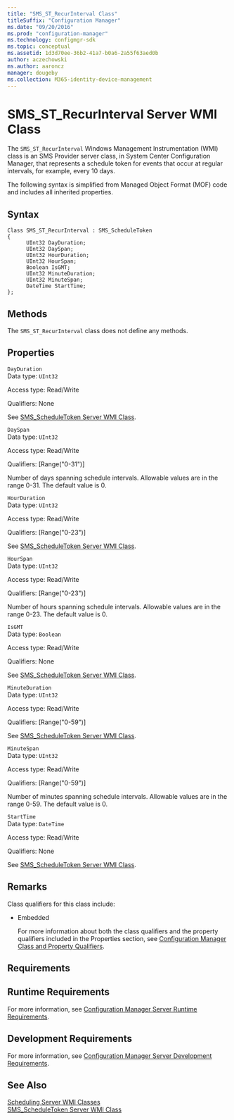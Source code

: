 ```yaml
---
title: "SMS_ST_RecurInterval Class"
titleSuffix: "Configuration Manager"
ms.date: "09/20/2016"
ms.prod: "configuration-manager"
ms.technology: configmgr-sdk
ms.topic: conceptual
ms.assetid: 1d3d70ee-36b2-41a7-b0a6-2a55f63aed0b
author: aczechowski
ms.author: aaroncz
manager: dougeby
ms.collection: M365-identity-device-management
---
```

# SMS_ST_RecurInterval Server WMI Class
The `SMS_ST_RecurInterval` Windows Management Instrumentation (WMI) class is an SMS Provider server class, in System Center Configuration Manager, that represents a schedule token for events that occur at regular intervals, for example, every 10 days.  

 The following syntax is simplified from Managed Object Format (MOF) code and includes all inherited properties.  

## Syntax  

```  
Class SMS_ST_RecurInterval : SMS_ScheduleToken  
{  
      UInt32 DayDuration;  
      UInt32 DaySpan;  
      UInt32 HourDuration;  
      UInt32 HourSpan;  
      Boolean IsGMT;  
      UInt32 MinuteDuration;  
      UInt32 MinuteSpan;  
      DateTime StartTime;  
};  
```  

## Methods  
 The `SMS_ST_RecurInterval` class does not define any methods.  

## Properties  
 `DayDuration`  
 Data type: `UInt32`  

 Access type: Read/Write  

 Qualifiers: None  

 See [SMS_ScheduleToken Server WMI Class](../../../../../develop/reference/core/servers/configure/sms_scheduletoken-server-wmi-class.md).  

 `DaySpan`  
 Data type: `UInt32`  

 Access type: Read/Write  

 Qualifiers: [Range("0-31")]  

 Number of days spanning schedule intervals. Allowable values are in the range 0-31. The default value is 0.  

 `HourDuration`  
 Data type: `UInt32`  

 Access type: Read/Write  

 Qualifiers: [Range("0-23")]  

 See [SMS_ScheduleToken Server WMI Class](../../../../../develop/reference/core/servers/configure/sms_scheduletoken-server-wmi-class.md).  

 `HourSpan`  
 Data type: `UInt32`  

 Access type: Read/Write  

 Qualifiers: [Range("0-23")]  

 Number of hours spanning schedule intervals. Allowable values are in the range 0-23. The default value is 0.  

 `IsGMT`  
 Data type: `Boolean`  

 Access type: Read/Write  

 Qualifiers: None  

 See [SMS_ScheduleToken Server WMI Class](../../../../../develop/reference/core/servers/configure/sms_scheduletoken-server-wmi-class.md).  

 `MinuteDuration`  
 Data type: `UInt32`  

 Access type: Read/Write  

 Qualifiers: [Range("0-59")]  

 See [SMS_ScheduleToken Server WMI Class](../../../../../develop/reference/core/servers/configure/sms_scheduletoken-server-wmi-class.md).  

 `MinuteSpan`  
 Data type: `UInt32`  

 Access type: Read/Write  

 Qualifiers: [Range("0-59")]  

 Number of minutes spanning schedule intervals. Allowable values are in the range 0-59. The default value is 0.  

 `StartTime`  
 Data type: `DateTime`  

 Access type: Read/Write  

 Qualifiers: None  

 See [SMS_ScheduleToken Server WMI Class](../../../../../develop/reference/core/servers/configure/sms_scheduletoken-server-wmi-class.md).  

## Remarks  
 Class qualifiers for this class include:  

- Embedded  

  For more information about both the class qualifiers and the property qualifiers included in the Properties section, see [Configuration Manager Class and Property Qualifiers](../../../../../develop/reference/misc/class-and-property-qualifiers.md).  

## Requirements  

## Runtime Requirements  
 For more information, see [Configuration Manager Server Runtime Requirements](../../../../../develop/core/reqs/server-runtime-requirements.md).  

## Development Requirements  
 For more information, see [Configuration Manager Server Development Requirements](../../../../../develop/core/reqs/server-development-requirements.md).  

## See Also  
 [Scheduling Server WMI Classes](../../../../../develop/reference/core/servers/configure/scheduling-server-wmi-classes.md)   
 [SMS_ScheduleToken Server WMI Class](../../../../../develop/reference/core/servers/configure/sms_scheduletoken-server-wmi-class.md)
